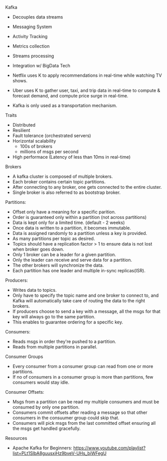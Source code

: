 Kafka
- Decouples data streams
- Messaging System
- Activity Tracking
- Metrics collection
- Streams processing
- Integration w/ BigData Tech 

- Netflix uses K to apply recommendations in real-time while watching TV shows.
- Uber uses K to gather user, taxi, and trip data in real-time to compute & forecast demand, and compute price surge in real-time.

- Kafka is only used as a transportation mechanism.

Traits
- Distributed
- Resilient
- Fault tolerance (orchestrated servers)
- Horizontal scalability
    - 100s of brokers
    - millions of msgs per second
- High performace (Latency of less than 10ms in real-time)

Brokers
- A kafka cluster is composed of multiple brokers.
- Each broker contains certain topic partitions.
- After connecting to any broker, one gets connected to the entire cluster.
- Single broker is also referred to as bootstrap broker.

Partitions:
- Offset only have a meaning for a specific parition.
- Order is guaranteed only within a partition (not across partitions)
- Data is kept only for a limited time. (default - 2 weeks)
- Once data is written to a partition, it becomes immutable.
- Data is assigned randomly to a partition unless a key is provided.
- As many partitions per topic as desired.
- Topics should have a replication factor > 1 to ensure data is not lost when broker goes down.
- Only 1 broker can be a leader for a given partition.
- Only the leader can receive and serve data for a partition.
- The other brokers will synchronize the data.
- Each partition has one leader and multiple in-sync replicas(ISR).

Producers:
- Writes data to topics.
- Only have to specify the topic name and one broker to connect to, and Kafka will automatically take care of routing the data to the right brokers.
- If producers choose to send a key with a message, all the msgs for that key will always go to the same partition.
- This enables to guarantee ordering for a specific key.

Consumers: 
- Reads msgs in order they're pushed to a partition.
- Reads from multiple partitions in parallel.

Consumer Groups
- Every consumer from a consumer group can read from one or more partitions.
- If no of consumers in a consumer group is more than partitions, few consumers would stay idle.

Consumer Offsets:
- Msgs from a partition can be read my multiple consumers and must be consumed by only one partition.
- Consumers commit offsets after reading a message so that other consumers in the consuumer group could skip that.
- Consumers will pick msgs from the last committed offset ensuring all the msgs get handled gracefully.

Resources
- Apache Kafka for Beginners: https://www.youtube.com/playlist?list=PLt1SIbA8guusxiHz9bveV-UHs_biWFegU 